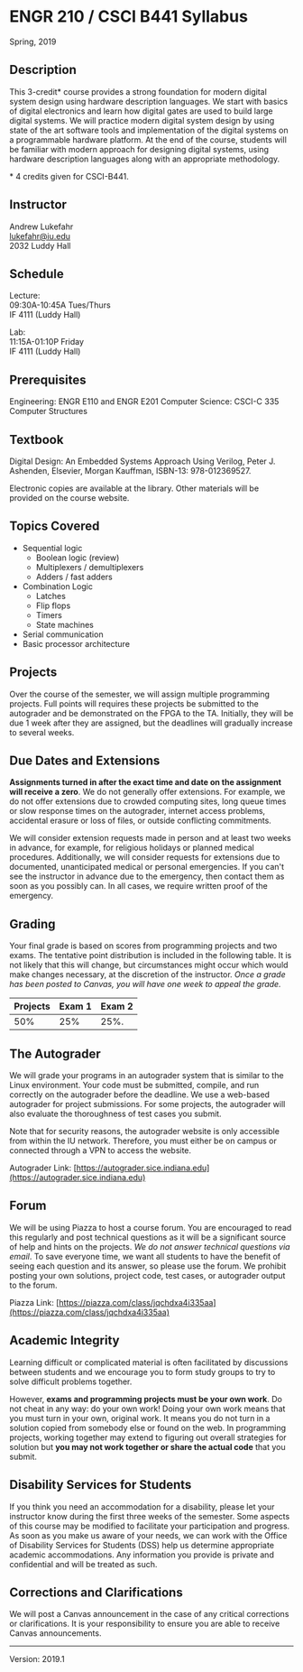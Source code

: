 # ENGR 210 / CSCI B441 Syllabus

Spring, 2019

## Description

This 3-credit* course provides a strong foundation for modern digital system
design using hardware description languages. We start with basics of digital
electronics and learn how digital gates are used to build large digital systems.
We will practice modern digital system design by using state of the art software
tools and implementation of the digital systems on a programmable hardware
platform. At the end of the course, students will be familiar with modern
approach for designing digital systems, using hardware description languages
along with an appropriate methodology.

\* 4 credits given for CSCI-B441.

## Instructor

Andrew Lukefahr  
lukefahr@iu.edu  
2032 Luddy Hall  

## Schedule

Lecture:  
09:30A-10:45A Tues/Thurs   
IF 4111 (Luddy Hall)  

Lab:   
11:15A-01:10P   Friday   
IF 4111 (Luddy Hall)   

## Prerequisites

Engineering: ENGR E110 and ENGR E201
Computer Science: CSCI-C 335 Computer Structures

## Textbook

Digital Design: An Embedded Systems Approach Using Verilog, Peter J. Ashenden,
Elsevier, Morgan Kauffman, ISBN-13: 978-012369527.

Electronic copies are available at the library. Other materials will be provided
on the course website.

## Topics Covered

* Sequential logic
  * Boolean logic (review)
  * Multiplexers / demultiplexers
  * Adders / fast adders
* Combination Logic
  * Latches 
  * Flip flops
  * Timers
  * State machines
* Serial communication
* Basic processor architecture

## Projects

Over the course of the semester, we will assign multiple programming projects.
Full points will requires these projects be submitted to the autograder and be
demonstrated on the FPGA to the TA. Initially, they will be due 1 week after
they are assigned, but the deadlines will gradually increase to several weeks.

## Due Dates and Extensions

**Assignments turned in after the exact time and date on the assignment will
receive a zero**. We do not generally offer extensions. For example, we do not
offer extensions due to crowded computing sites, long queue times or slow
response times on the autograder, internet access problems, accidental erasure
or loss of files, or outside conflicting commitments.

We will consider extension requests made in person and at least two weeks in
advance, for example, for religious holidays or planned medical procedures.
Additionally, we will consider requests for extensions due to documented,
unanticipated medical or personal emergencies. If you can't see the instructor
in advance due to the emergency, then contact them as soon as you possibly can.
In all cases, we require written proof of the emergency.

## Grading

Your final grade is based on scores from programming projects and two exams. The
tentative point distribution is included in the following table. It is not
likely that this will change, but circumstances might occur which would make
changes necessary, at the discretion of the instructor. *Once a grade has been
posted to Canvas, you will have one week to appeal the grade.*

|    Projects   | Exam 1      | Exam 2 |
| ------------- | ----------- | --------|
| 50%           |    25%      |  25%.   | 


## The Autograder

We will grade your programs in an autograder system that is similar to the Linux
environment. Your code must be submitted, compile, and run correctly on the
autograder before the deadline. We use a web-based autograder for project
submissions. For some projects, the autograder will also evaluate the
thoroughness of test cases you submit.

Note that for security reasons, the autograder website is only accessible from
within the IU network. Therefore, you must either be on campus or connected
through a VPN to access the website.

Autograder Link: [https://autograder.sice.indiana.edu](https://autograder.sice.indiana.edu)

## Forum

We will be using Piazza to host a course forum. You are encouraged to read this
regularly and post technical questions as it will be a significant source of
help and hints on the projects. *We do not answer technical questions via
email*. To save everyone time, we want all students to have the benefit of
seeing each question and its answer, so please use the forum. We prohibit
posting your own solutions, project code, test cases, or autograder output to
the forum.

Piazza Link: [https://piazza.com/class/jqchdxa4i335aa](https://piazza.com/class/jqchdxa4i335aa)

## Academic Integrity

Learning difficult or complicated material is often facilitated by discussions
between students and we encourage you to form study groups to try to solve
difficult problems together.

However, **exams and programming projects must be your own work**. Do not cheat
in any way: do your own work! Doing your own work means that you must turn in
your own, original work. It means you do not turn in a solution copied from
somebody else or found on the web. In programming projects, working together may
extend to figuring out overall strategies for solution but **you may not work
together or share the actual code** that you submit.

## Disability Services for Students

If you think you need an accommodation for a disability, please let your
instructor know during the first three weeks of the semester. Some aspects of
this course may be modified to facilitate your participation and progress. As
soon as you make us aware of your needs, we can work with the Office of
Disability Services for Students (DSS) help us determine appropriate academic
accommodations. Any information you provide is private and confidential and will
be treated as such.

## Corrections and Clarifications

We will post a Canvas announcement in the case of any critical corrections or
clarifications. It is your responsibility to ensure you are able to receive
Canvas announcements.

----
Version: 2019.1

